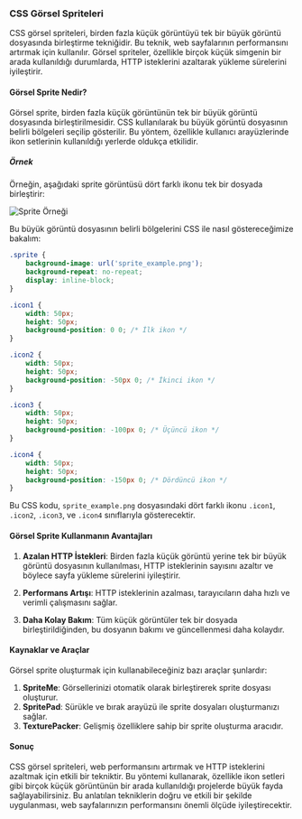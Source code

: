 ### CSS Görsel Spriteleri

CSS görsel spriteleri, birden fazla küçük görüntüyü tek bir büyük görüntü dosyasında birleştirme tekniğidir. Bu teknik, web sayfalarının performansını artırmak için kullanılır. Görsel spriteler, özellikle birçok küçük simgenin bir arada kullanıldığı durumlarda, HTTP isteklerini azaltarak yükleme sürelerini iyileştirir.

#### Görsel Sprite Nedir?

Görsel sprite, birden fazla küçük görüntünün tek bir büyük görüntü dosyasında birleştirilmesidir. CSS kullanılarak bu büyük görüntü dosyasının belirli bölgeleri seçilip gösterilir. Bu yöntem, özellikle kullanıcı arayüzlerinde ikon setlerinin kullanıldığı yerlerde oldukça etkilidir.

##### Örnek

Örneğin, aşağıdaki sprite görüntüsü dört farklı ikonu tek bir dosyada birleştirir:

![Sprite Örneği](sprite_example.png)

Bu büyük görüntü dosyasının belirli bölgelerini CSS ile nasıl göstereceğimize bakalım:

```css
.sprite {
    background-image: url('sprite_example.png');
    background-repeat: no-repeat;
    display: inline-block;
}

.icon1 {
    width: 50px;
    height: 50px;
    background-position: 0 0; /* İlk ikon */
}

.icon2 {
    width: 50px;
    height: 50px;
    background-position: -50px 0; /* İkinci ikon */
}

.icon3 {
    width: 50px;
    height: 50px;
    background-position: -100px 0; /* Üçüncü ikon */
}

.icon4 {
    width: 50px;
    height: 50px;
    background-position: -150px 0; /* Dördüncü ikon */
}
```

Bu CSS kodu, `sprite_example.png` dosyasındaki dört farklı ikonu `.icon1`, `.icon2`, `.icon3`, ve `.icon4` sınıflarıyla gösterecektir.

#### Görsel Sprite Kullanmanın Avantajları

1. **Azalan HTTP İstekleri**: Birden fazla küçük görüntü yerine tek bir büyük görüntü dosyasının kullanılması, HTTP isteklerinin sayısını azaltır ve böylece sayfa yükleme sürelerini iyileştirir.
   
2. **Performans Artışı**: HTTP isteklerinin azalması, tarayıcıların daha hızlı ve verimli çalışmasını sağlar.

3. **Daha Kolay Bakım**: Tüm küçük görüntüler tek bir dosyada birleştirildiğinden, bu dosyanın bakımı ve güncellenmesi daha kolaydır.

#### Kaynaklar ve Araçlar

Görsel sprite oluşturmak için kullanabileceğiniz bazı araçlar şunlardır:

1. **SpriteMe**: Görsellerinizi otomatik olarak birleştirerek sprite dosyası oluşturur.
2. **SpritePad**: Sürükle ve bırak arayüzü ile sprite dosyaları oluşturmanızı sağlar.
3. **TexturePacker**: Gelişmiş özelliklere sahip bir sprite oluşturma aracıdır.

#### Sonuç

CSS görsel spriteleri, web performansını artırmak ve HTTP isteklerini azaltmak için etkili bir tekniktir. Bu yöntemi kullanarak, özellikle ikon setleri gibi birçok küçük görüntünün bir arada kullanıldığı projelerde büyük fayda sağlayabilirsiniz. Bu anlatılan tekniklerin doğru ve etkili bir şekilde uygulanması, web sayfalarınızın performansını önemli ölçüde iyileştirecektir.
